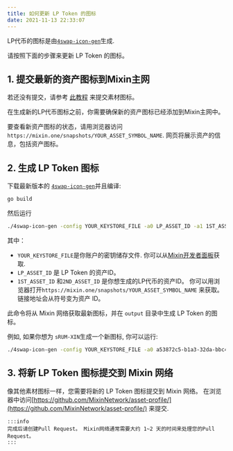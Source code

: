 ```yaml
---
title: 如何更新 LP Token 的图标
date: 2021-11-13 22:33:07
---
```


LP代币的图标是由[`4swap-icon-gen`](https://github.com/fox-one/4swap-icon-gen)生成.

请按照下面的步骤来更新 LP Token 的图标。

## 1. 提交最新的资产图标到Mixin主网

若还没有提交，请参考 [此教程](../tutorials/listing) 来提交素材图标。

在生成新的LP代币图标之前，你需要确保新的资产图标已经添加到Mixin主网中。

要查看新资产图标的状态，请用浏览器访问 `https://mixin.one/snapshots/YOUR_ASSET_SYMBOL_NAME`. 网页将展示资产的信息，包括资产图标。

## 2. 生成 LP Token 图标

下载最新版本的 [`4swap-icon-gen`](https://github.com/fox-one/4swap-icon-gen)并且编译:

```bash
go build
```

然后运行

```bash
./4swap-icon-gen -config YOUR_KEYSTORE_FILE -a0 LP_ASSET_ID -a1 1ST_ASSET_ID -a2 2ND_ASSET_ID
```

其中：

- `YOUR_KEYSTORE_FILE`是你账户的密钥储存文件. 你可以从[Mixin开发者面板](https://developers.mixin.one/dashboard)获取.
- `LP_ASSET_ID` 是 LP Token 的资产ID。
- `1ST_ASSET_ID` 和`2ND_ASSET_ID` 是你想生成的LP代币的资产ID。 你可以用浏览器打开`https://mixin.one/snapshots/YOUR_ASSET_SYMBOL_NAME` 来获取。 链接地址会从符号变为资产 ID。

此命令将从 Mixin 网络获取最新图标，并在 `output` 目录中生成 LP Token 的图标。

例如, 如果你想为 `sRUM-XIN`生成一个新图标, 你可以运行:

```bash
./4swap-icon-gen -config YOUR_KEYSTORE_FILE -a0 a53872c5-b1a3-32da-bbc4-230a7ced69cb -a1 4f2ec12c-22f4-3a9e-b757-c84b6415ea8f -a2 c94ac88f-4671-3976-b60a-09064f1811e8
```

## 3. 将新 LP Token 图标提交到 Mixin 网络

像其他素材图标一样，您需要将新的 LP Token 图标提交到 Mixin 网络。 在浏览器中访问[https://github.com/MixinNetwork/asset-profile/](https://github.com/MixinNetwork/asset-profile/) 来提交.

````mdx-code-block
:::info
完成后请创建Pull Request。 Mixin网络通常需要大约 1~2 天的时间来处理您的Pull Request。
:::
````